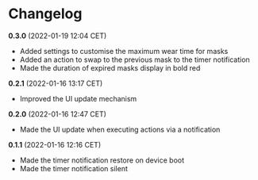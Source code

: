 # Changelog

**0.3.0** (2022-01-19 12:04 CET)

* Added settings to customise the maximum wear time for masks
* Added an action to swap to the previous mask to the timer notification
* Made the duration of expired masks display in bold red

**0.2.1** (2022-01-16 13:17 CET)

* Improved the UI update mechanism

**0.2.0** (2022-01-16 12:47 CET)

* Made the UI update when executing actions via a notification

**0.1.1** (2022-01-16 12:16 CET)

* Made the timer notification restore on device boot
* Made the timer notification silent

